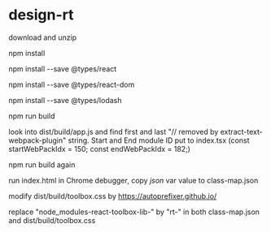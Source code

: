 # design-rt

download and unzip 

npm install

npm install --save @types/react

npm install --save @types/react-dom

npm install --save @types/lodash

npm run build

look into dist/build/app.js and find first and last "// removed by extract-text-webpack-plugin" string. 
Start and End module ID put to index.tsx (const startWebPackIdx = 150; const endWebPackIdx = 182;)

npm run build again

run index.html in Chrome debugger, copy *json* var value to class-map.json

modify dist/build/toolbox.css by https://autoprefixer.github.io/

replace "node_modules-react-toolbox-lib-" by "rt-" in both class-map.json and dist/build/toolbox.css

